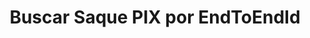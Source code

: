 ---
title: Buscar Saque PIX por EndToEndId
api:
  file: readme-hml-operations.json
  operationId: get_v1-cashout-pix-send-end-to-end-id-id
hidden: false
---